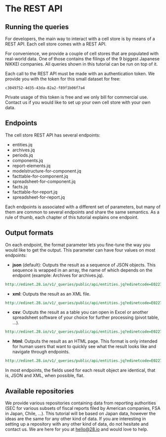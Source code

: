 The REST API
============

Running the queries
-------------------

For developers, the main way to interact with a cell store is by means of a REST API. Each cell store comes with a REST API.

For convenience, we provide a couple of cell stores that are populated with real-world data. One of those contains the filings of the 9 biggest Japanese NIKKEI companies. All queries shown in this tutorial can be run on top of it.

Each call to the REST API must be made with an authentication token. We provide you with the token for this small dataset for free:

    c3049752-4d35-43da-82a2-f89f1b06f7a4

Private usage of this token is free and we only bill for commercial use. Contact us if you would like to set up your own cell store with your own data.

Endpoints
---------

The cell store REST API has several endpoints:
- entities.jq
- archives.jq
- periods.jq
- components.jq
- report-elements.jq
- modelstructure-for-component.jq
- facttable-for-component.jq
- spreadsheet-for-component.jq
- facts.jq
- facttable-for-report.jq
- spreadsheet-for-report.jq


Each endpoints is associated with a different set of parameters, but many of them are common to several endpoints and share the same semantics. As a rule of thumb, each chapter of this tutorial explains one endpoint.

Output formats
--------------

On each endpoint, the format parameter lets you fine-tune the way you would like to get the output. This parameter can have four values on most endpoints:
- **json** (default): Outputs the result as a sequence of JSON objects. This sequence is wrapped in an array, the name of which depends on the endpoint (example: Archives for archives.jq).

```REST
http://edinet.28.io/v1/_queries/public/api/entities.jq?edinetcode=E02274&token=c3049752-4d35-43da-82a2-f89f1b06f7a4
```

- **xml**: Outputs the result as an XML file.

```REST
http://edinet.28.io/v1/_queries/public/api/entities.jq?edinetcode=E02274&format=xml&token=c3049752-4d35-43da-82a2-f89f1b06f7a4
```

- **csv**: Outputs the result as a table you can open in Excel or another spreadsheet software of your choice for further processing (pivot table, ...).

```REST
http://edinet.28.io/v1/_queries/public/api/entities.jq?edinetcode=E02274&format=csv&token=c3049752-4d35-43da-82a2-f89f1b06f7a4
```

- **html**: Outputs the result as an HTML page. This format is only intended for human users that want to quickly see what the result looks like and navigate through endpoints.

```REST
http://edinet.28.io/v1/_queries/public/api/entities.jq?edinetcode=E02274&format=html&token=c3049752-4d35-43da-82a2-f89f1b06f7a4
```

In most endpoints, the fields used for each result object are identical, that is, JSON and XML, when possible, flat.

Available repositories
----------------------
We provide various repositories containing data from reporting authorities (SEC for various subsets of fiscal reports filed by American companies, FSA in Japan, Chile, ...). This tutorial will be based on Japan data, however the ideas are the same for any other kind of data. If you are interesting in setting up a repository with any other kind of data, do not hesitate and contact us. We are here for you at [hello@28.io](mailto:hello@28.io) and would love to help.
